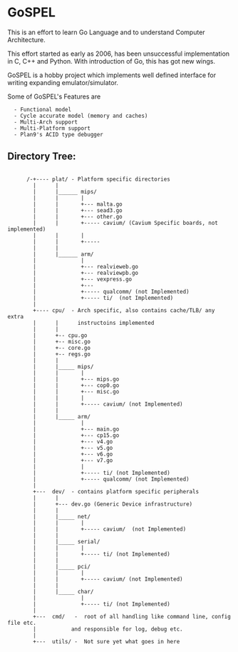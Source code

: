 GoSPEL
===============

This is an effort to learn Go Language and to understand Computer Architecture.

This effort started as early as 2006, has been unsuccessful implementation in C, C++ and Python.
With introduction of Go, this has got new wings.

GoSPEL is a hobby project which implements well defined interface for writing
expanding emulator/simulator.

Some of GoSPEL's  Features are

	  - Functional model
	  - Cycle accurate model (memory and caches)
	  - Multi-Arch support
	  - Multi-Platform support
	  - Plan9's ACID type debugger

Directory Tree:
---------------

<pre><code>
	  /-+---- plat/	- Platform specific directories
	    |      |
	    |      |______ mips/
	    |      |       |
	    |      |       +--- malta.go
	    |      |       +--- sead3.go
	    |      |       +--- other.go
	    |      |       +----- cavium/ (Cavium Specific boards, not implemented)
	    |      |       |
	    |      |       +----- <other>
	    |      |
	    |      |______ arm/
	    |              |
	    |              +--- realvieweb.go
	    |              +--- realviewpb.go
	    |              +--- vexpress.go
	    |              +---
	    |              +----- qualcomm/ (not Implemented)
	    |              +----- ti/  (not Implemented)
	    |
	    +---- cpu/	- Arch specific, also contains cache/TLB/ any extra
	    |      |      instructoins implemented
	    |      |
	    |      +-- cpu.go
	    |      +-- misc.go
	    |      +-- core.go
	    |      +-- regs.go
	    |      |
	    |      |_____ mips/
	    |      |       |
	    |      |       +--- mips.go
	    |      |       +--- cop0.go
	    |      |       +--- misc.go
	    |      |       |
	    |      |       +----- cavium/ (not Implemented)
	    |      |
	    |      |_____ arm/
	    |              |
	    |              +--- main.go
	    |              +--- cp15.go
	    |              +--- v4.go
	    |              +--- v5.go
	    |              +--- v6.go
	    |              +--- v7.go
	    |              |
	    |              +----- ti/ (not Implemented)
	    |              +----- qualcomm/ (not Implemented)
	    |
	    +---  dev/	- contains platform specific peripherals
	    |      |
	    |      +--- dev.go (Generic Device infrastructure)
	    |      |
	    |      |_____ net/
	    |      |       |
	    |      |       +----- cavium/  (not Implemented)
	    |      |
	    |      |_____ serial/
	    |      |       |
	    |      |       +----- ti/ (not Implemented)
	    |      |
	    |      |_____ pci/
	    |      |       |
	    |      |       +----- cavium/ (not Implemented)
	    |      |
	    |      |_____ char/
	    |              |
	    |              +----- ti/ (not Implemented)
	    |
	    +---  cmd/	 -  root of all handling like command line, config file etc.
	    |  		    and responsible for log, debug etc.
	    |
	    +---  utils/ -  Not sure yet what goes in here

</code></pre>
</p>
